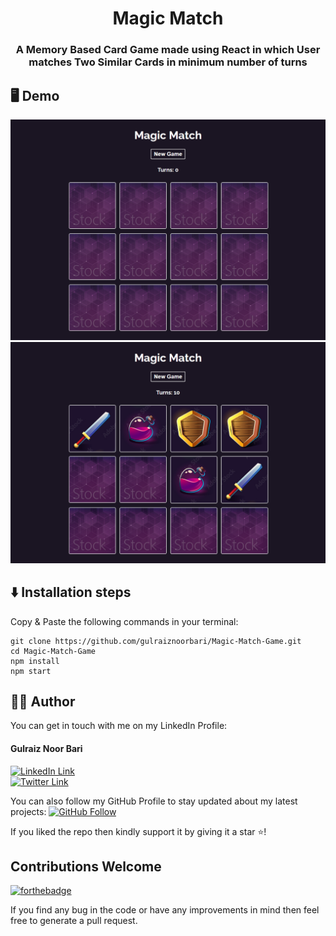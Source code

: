 <div align="center">
  <h1>Magic Match</h1>
  <h3>A Memory Based Card Game made using React in which User matches Two Similar Cards in minimum number of turns</h3>
</div>
<h2> 🖥️ Demo </h2>
<div align="center">
  <img src="./demo/img1.png">
  <img src="./demo/img2.png">
</div>

## ⬇️ Installation steps

Copy & Paste the following commands in your terminal:

```
git clone https://github.com/gulraiznoorbari/Magic-Match-Game.git
cd Magic-Match-Game
npm install
npm start
```

## 👨‍💻 Author

You can get in touch with me on my LinkedIn Profile:

#### Gulraiz Noor Bari

[![LinkedIn Link](https://img.shields.io/badge/Connect-gulraiznoorbari-blue.svg?logo=linkedin&longCache=true&style=social&label=Connect)](https://www.linkedin.com/in/gulraiznoorbari)
<br />
[![Twitter Link](https://img.shields.io/badge/Follow-gulraiznoorbari-blue.svg?logo=twitter&longCache=true&style=social&label=Follow)](https://twitter.com/gulraiznoorbari)

You can also follow my GitHub Profile to stay updated about my latest projects: [![GitHub Follow](https://img.shields.io/badge/Connect-gulraiznoorbari-blue.svg?logo=Github&longCache=true&style=social&label=Follow)](https://github.com/gulraiznoorbari)

If you liked the repo then kindly support it by giving it a star ⭐!

## Contributions Welcome

[![forthebadge](https://forthebadge.com/images/badges/built-with-love.svg)](#)

If you find any bug in the code or have any improvements in mind then feel free to generate a pull request.
